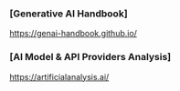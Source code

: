 ### [Generative AI Handbook]
https://genai-handbook.github.io/
<br/>

### [AI Model & API Providers Analysis]
https://artificialanalysis.ai/
